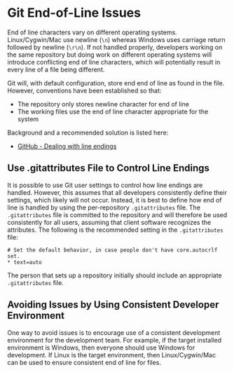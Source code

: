# Git End-of-Line Issues

End of line characters vary on different operating systems.
Linux/Cygwin/Mac use newline (`\n`) whereas Windows uses carriage return followed by newline (`\r\n`).
If not handled properly, developers working on the same repository but doing work on different operating systems
will introduce conflicting end of line characters, which will potentially result in every line of a file being different.

Git will, with default configuration, store end end of line as found in the file.
However, conventions have been established so that:

* The repository only stores newline character for end of line
* The working files use the end of line character appropriate for the system

Background and a recommended solution is listed here:

* [GitHub - Dealing with line endings](https://help.github.com/articles/dealing-with-line-endings/)

## Use .gitattributes File to Control Line Endings

It is possible to use Git user settings to control how line endings are handled.
However, this assumes that all developers consistently define their settings, which likely will not occur.
Instead, it is best to define how end of line is handled by using the per-repository `.gitattributes` file.
The `.gitattributes` file is committed to the repository and will therefore be used consistently for all users,
assuming that client software recognizes the attributes.
The following is the recommended setting in the `.gitattributes` file:

```
# Set the default behavior, in case people don't have core.autocrlf set.
* text=auto
```

The person that sets up a repository initially should include an appropriate `.gitattributes` file.

## Avoiding Issues by Using Consistent Developer Environment

One way to avoid issues is to encourage use of a consistent development environment for the development team.
For example, if the target installed environment is Windows, then everyone should use Windows for development.
If Linux is the target environment, then Linux/Cygwin/Mac can be used to ensure consistent end of line for files. 
